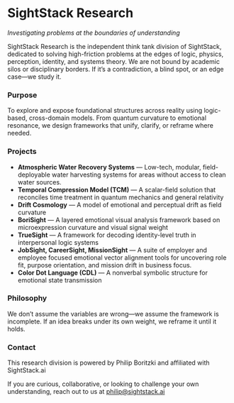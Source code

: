 # SightStack Research

*Investigating problems at the boundaries of understanding*

SightStack Research is the independent think tank division of SightStack, dedicated to solving high-friction problems at the edges of logic, physics, perception, identity, and systems theory. We are not bound by academic silos or disciplinary borders. If it’s a contradiction, a blind spot, or an edge case—we study it.

### Purpose

To explore and expose foundational structures across reality using logic-based, cross-domain models. From quantum curvature to emotional resonance, we design frameworks that unify, clarify, or reframe where needed.

### Projects

* **Atmospheric Water Recovery Systems** — Low-tech, modular, field-deployable water harvesting systems for areas without access to clean water sources. 
* **Temporal Compression Model (TCM)** — A scalar-field solution that reconciles time treatment in quantum mechanics and general relativity  
* **Drift Cosmology** — A model of emotional and perceptual drift as field curvature
* **BoriSight** — A layered emotional visual analysis framework based on microexpression curvature and visual signal weight
* **TrueSight** — A framework for decoding identity-level truth in interpersonal logic systems
* **JobSight, CareerSight, MissionSight** — A suite of employer and employee focused emotional vector alignment tools for uncovering role fit, purpose orientation, and mission drift in business focus.
* **Color Dot Language (CDL)** — A nonverbal symbolic structure for emotional state transmission

### Philosophy

We don’t assume the variables are wrong—we assume the framework is incomplete. If an idea breaks under its own weight, we reframe it until it holds.

### Contact

This research division is powered by Philip Boritzki and affiliated with SightStack.ai

If you are curious, collaborative, or looking to challenge your own understanding, reach out to us at philip@sightstack.ai
